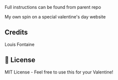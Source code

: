 Full instructions can be found from parent repo

My own spin on a special valentine's day website 

## Credits 
Louis Fontaine 

## 📜 License
MIT License - Feel free to use this for your Valentine! 
